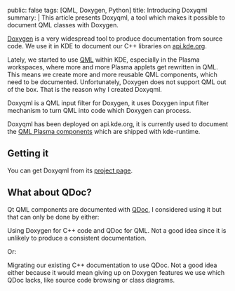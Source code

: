 public: false
tags: [QML, Doxygen, Python]
title: Introducing Doxyqml
summary: |
    This article presents Doxyqml, a tool which makes it possible to document QML classes with Doxygen.

[Doxygen][doxygen] is a very widespread tool to produce documentation from
source code. We use it in KDE to document our C++ libraries on [api.kde.org][].

Lately, we started to use [QML][qml] within KDE, especially in the Plasma
workspaces, where more and more Plasma applets get rewritten in QML. This means
we create more and more reusable QML components, which need to be documented.
Unfortunately, Doxygen does not support QML out of the box. That is the reason
why I created Doxyqml.

Doxyqml is a QML input filter for Doxygen, it uses Doxygen input filter
mechanism to turn QML into code which Doxygen can process.

Doxyqml has been deployed on api.kde.org, it is currently used to document the
[QML Plasma components][plasma-components-dox] which are shipped with kde-runtime.

## Getting it

You can get Doxyqml from its [project page][doxyqml].

## What about QDoc?

Qt QML components are documented with [QDoc][qdoc], I considered using it but
that can only be done by either:

Using Doxygen for C++ code and QDoc for QML. Not a good idea since it is
unlikely to produce a consistent documentation.

Or:

Migrating our existing C++ documentation to use QDoc. Not a good idea either
because it would mean giving up on Doxygen features we use which QDoc lacks,
like source code browsing or class diagrams.

[qml]: http://qt.digia.com/Product/qt-quick/
[doxygen]: http://doxygen.org
[api.kde.org]: http://api.kde.org
[doxyqml]: /projects/doxyqml
[plasma-components-dox]: http://api.kde.org/4.x-api/kde-runtime-apidocs/
[qdoc]: http://doc-snapshot.qt-project.org/qdoc3/index.html
